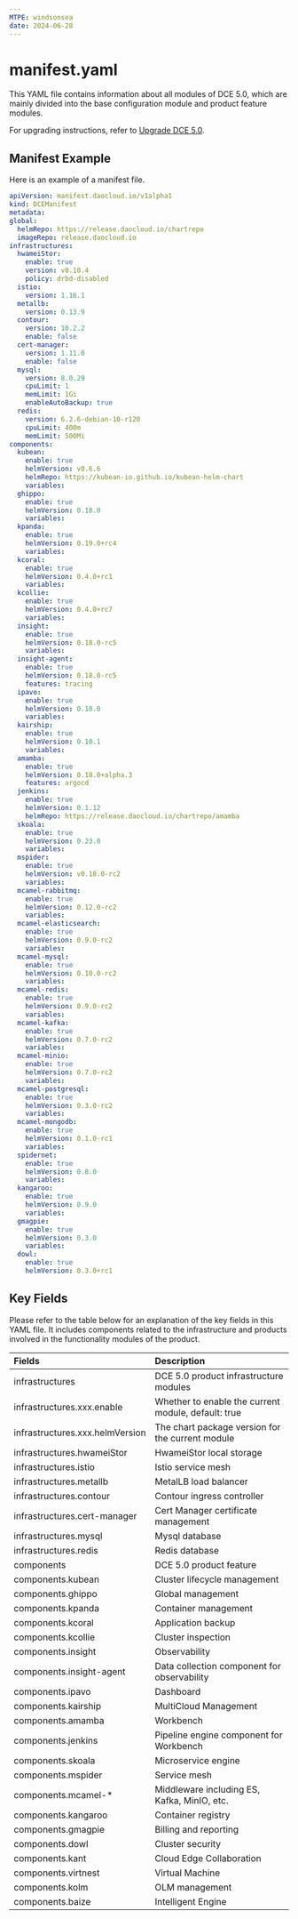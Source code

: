 ```yaml
---
MTPE: windsonsea
date: 2024-06-28
---
```


# manifest.yaml

This YAML file contains information about all modules of DCE 5.0, which are mainly divided into the base configuration module and product feature modules.

For upgrading instructions, refer to [Upgrade DCE 5.0](../upgrade.md).

## Manifest Example

Here is an example of a manifest file.

```yaml title="manifest.yaml"
apiVersion: manifest.daocloud.io/v1alpha1
kind: DCEManifest
metadata:
global:
  helmRepo: https://release.daocloud.io/chartrepo
  imageRepo: release.daocloud.io
infrastructures:
  hwameiStor:
    enable: true
    version: v0.10.4
    policy: drbd-disabled
  istio:
    version: 1.16.1
  metallb:
    version: 0.13.9
  contour:
    version: 10.2.2
    enable: false
  cert-manager:
    version: 1.11.0
    enable: false
  mysql:
    version: 8.0.29
    cpuLimit: 1
    memLimit: 1Gi
    enableAutoBackup: true
  redis:
    version: 6.2.6-debian-10-r120
    cpuLimit: 400m
    memLimit: 500Mi
components:
  kubean:
    enable: true
    helmVersion: v0.6.6
    helmRepo: https://kubean-io.github.io/kubean-helm-chart
    variables:
  ghippo:
    enable: true
    helmVersion: 0.18.0
    variables:
  kpanda:
    enable: true
    helmVersion: 0.19.0+rc4
    variables:
  kcoral:
    enable: true
    helmVersion: 0.4.0+rc1
    variables:
  kcollie:
    enable: true
    helmVersion: 0.4.0+rc7
    variables:
  insight:
    enable: true
    helmVersion: 0.18.0-rc5
    variables:
  insight-agent:
    enable: true
    helmVersion: 0.18.0-rc5
    features: tracing
  ipavo:
    enable: true
    helmVersion: 0.10.0
    variables:
  kairship:
    enable: true
    helmVersion: 0.10.1
    variables:
  amamba:
    enable: true
    helmVersion: 0.18.0+alpha.3
    features: argocd
  jenkins:
    enable: true
    helmVersion: 0.1.12
    helmRepo: https://release.daocloud.io/chartrepo/amamba
  skoala:
    enable: true
    helmVersion: 0.23.0
    variables:
  mspider:
    enable: true
    helmVersion: v0.18.0-rc2
    variables:
  mcamel-rabbitmq:
    enable: true
    helmVersion: 0.12.0-rc2
    variables:
  mcamel-elasticsearch:
    enable: true
    helmVersion: 0.9.0-rc2
    variables:
  mcamel-mysql:
    enable: true
    helmVersion: 0.10.0-rc2
    variables:
  mcamel-redis:
    enable: true
    helmVersion: 0.9.0-rc2
    variables:
  mcamel-kafka:
    enable: true
    helmVersion: 0.7.0-rc2
    variables:
  mcamel-minio:
    enable: true
    helmVersion: 0.7.0-rc2
    variables:
  mcamel-postgresql:
    enable: true
    helmVersion: 0.3.0-rc2
    variables:
  mcamel-mongodb:
    enable: true
    helmVersion: 0.1.0-rc1
    variables:
  spidernet:
    enable: true
    helmVersion: 0.8.0
    variables:
  kangaroo:
    enable: true
    helmVersion: 0.9.0
    variables:
  gmagpie:
    enable: true
    helmVersion: 0.3.0
    variables:
  dowl:
    enable: true
    helmVersion: 0.3.0+rc1
```

## Key Fields

Please refer to the table below for an explanation of the key fields in this YAML file.
It includes components related to the infrastructure and products involved in the functionality modules of the product.

| Fields                          | Description                                         |
| :------------------------------ | :-------------------------------------------------- |
| infrastructures                 | DCE 5.0 product infrastructure modules              |
| infrastructures.xxx.enable      | Whether to enable the current module, default: true |
| infrastructures.xxx.helmVersion | The chart package version for the current module    |
| infrastructures.hwameiStor      | HwameiStor local storage                            |
| infrastructures.istio           | Istio service mesh                                  |
| infrastructures.metallb         | MetalLB load balancer                               |
| infrastructures.contour         | Contour ingress controller                          |
| infrastructures.cert-manager    | Cert Manager certificate management                 |
| infrastructures.mysql           | Mysql database                                      |
| infrastructures.redis           | Redis database                                      |
| components                      | DCE 5.0 product feature                             |
| components.kubean               | Cluster lifecycle management                        |
| components.ghippo               | Global management                                   |
| components.kpanda               | Container management                                |
| components.kcoral               | Application backup                                  |
| components.kcollie              | Cluster inspection                                  |
| components.insight              | Observability                                       |
| components.insight-agent        | Data collection component for observability         |
| components.ipavo                | Dashboard                                           |
| components.kairship             | MultiCloud Management                               |
| components.amamba               | Workbench                                           |
| components.jenkins              | Pipeline engine component for Workbench             |
| components.skoala               | Microservice engine                                 |
| components.mspider              | Service mesh                                        |
| components.mcamel-\*            | Middleware including ES, Kafka, MinIO, etc.         |
| components.kangaroo             | Container registry                                  |
| components.gmagpie              | Billing and reporting                               |
| components.dowl                 | Cluster security                                    |
| components.kant                 | Cloud Edge Collaboration                            |
| components.virtnest             | Virtual Machine                                     |
| components.kolm                 | OLM management                                      |
| components.baize                | Intelligent Engine                                  |
